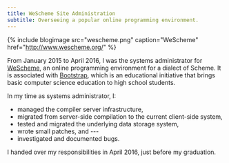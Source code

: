 ```yaml
---
title: WeScheme Site Administration
subtitle: Overseeing a popular online programming environment.
---
```


{% include blogimage src="wescheme.png" caption="WeScheme" href="http://www.wescheme.org/" %}

From January 2015 to April 2016, I was the systems administrator for [WeScheme](http://www.wescheme.org/), an online programming environment for a dialect of Scheme. It is associated with [Bootstrap](http://www.bootstrapworld.org/), which is an educational initiative that brings basic computer science education to high school students.

In my time as systems administrator, I:

  - managed the compiler server infrastructure,
  - migrated from server-side compilation to the current client-side system,
  - tested and migrated the underlying data storage system,
  - wrote small patches, and ---
  - investigated and documented bugs.

I handed over my responsibilities in April 2016, just before my graduation.